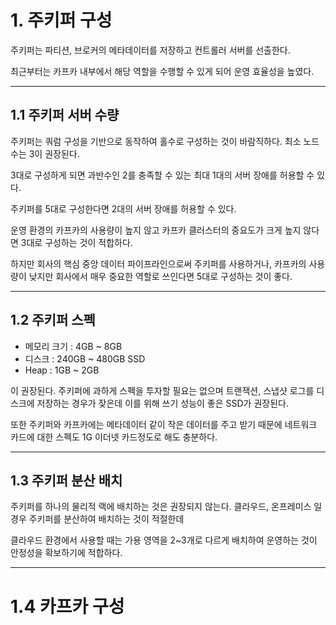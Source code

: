 # 1. 주키퍼 구성

주키퍼는 파티션, 브로커의 메타데이터를 저장하고 컨트롤러 서버를 선출한다.

최근부터는 카프카 내부에서 해당 역할을 수행할 수 있게 되어 운영 효율성을 높였다.

---

## 1.1 주키퍼 서버 수량

주키퍼는 쿼럼 구성을 기반으로 동작하여 홀수로 구성하는 것이 바람직하다. 최소 노드 수는 3이 권장된다.

3대로 구성하게 되면 과반수인 2를 충족할 수 있는 최대 1대의 서버 장애를 허용할 수 있다.

주키퍼를 5대로 구성한다면 2대의 서버 장애를 허용할 수 있다.

운영 환경의 카프카의 사용량이 높지 않고 카프카 클러스터의 중요도가 크게 높지 않다면 3대로 구성하는 것이 적합하다.

하지만 회사의 핵심 중앙 데이터 파이프라인으로써 주키퍼를 사용하거나, 카프카의 사용량이 낮지만 회사에서 매우 중요한 역할로 쓰인다면 5대로 구성하는 것이 좋다.

---

## 1.2 주키퍼 스펙

- 메모리 크기 : 4GB ~ 8GB
- 디스크 : 240GB ~ 480GB SSD
- Heap : 1GB ~ 2GB

이 권장된다. 주키퍼에 과하게 스펙을 투자할 필요는 없으며 트랜잭션, 스냅샷 로그를 디스크에 저장하는 경우가 잦은데 이를 위해 쓰기 성능이 좋은 SSD가 권장된다.

또한 주키퍼와 카프카에는 메타데이터 같이 작은 데이터를 주고 받기 때문에 네트워크 카드에 대한 스펙도 1G 이더넷 카드정도로 해도 충분하다.

---

## 1.3 주키퍼 분산 배치

주키퍼를 하나의 물리적 랙에 배치하는 것은 권장되지 않는다. 클라우드, 온프레미스 일 경우 주키퍼를 분산하여 배치하는 것이 적절한데

클라우드 환경에서 사용할 때는 가용 영역을 2~3개로 다르게 배치하여 운영하는 것이 안정성을 확보하기에 적합하다.

---

# 1.4 카프카 구성

